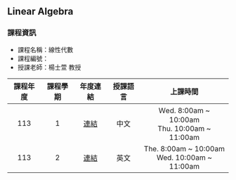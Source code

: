 ## Linear Algebra 
###  課程資訊
- 課程名稱：線性代數
- 課程編號：
- 授課老師：楊士萱  教授

|課程年度| 課程學期 | 年度連結 | 授課語言 | 上課時間 |
| :----: | :----: | :-----: | :-----: | :----: |
| 113 | 1 | [連結](./113-1) | 中文 | Ｗed. 8:00am ~ 10:00am </br> Thu. 10:00am ~ 11:00am |
| 113 | 2 | [連結](./113-2) | 英文 | The. 8:00am ~ 10:00am </br> Wed. 10:00am ~ 11:00am |